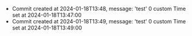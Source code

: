 - Commit created at 2024-01-18T13:48, message: 'test' 0 custom Time set at 2024-01-18T13:47:00
- Commit created at 2024-01-18T13:49, message: 'test' 0 custom Time set at 2024-01-18T13:49:00
